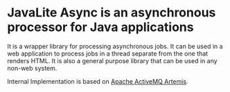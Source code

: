 # JavaLite Async is an asynchronous processor for Java applications

It is a wrapper library for processing asynchronous jobs. It can be used in a web application to process
 jobs in a thread separate from the one that renders HTML. It is also a general purpose library that can be used in any
 non-web system.

Internal Implementation is based on [Apache ActiveMQ Artemis](https://activemq.apache.org/artemis/).